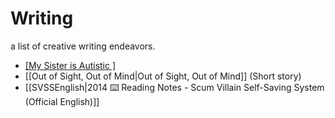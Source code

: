 # Writing
a list of creative writing endeavors.

- [[My Sister is Autistic ]](Unavailable)
- [[Out of Sight, Out of Mind|Out of Sight, Out of Mind]] (Short story)
- [[SVSSEnglish|2014 ⌨️ Reading Notes - Scum Villain Self-Saving System (Official English)]]